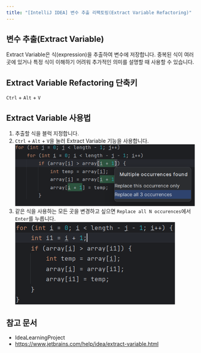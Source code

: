 ```yaml
---
title: "[IntelliJ IDEA] 변수 추출 리팩토링(Extract Variable Refactoring)"
---
```


## 변수 추출(Extract Variable)
Extract Variable은 식(expression)을 추출하여 변수에 저장합니다.
중복된 식이 여러 곳에 있거나 특정 식이 이해하기 어려워 추가적인 의미를 설명할 때 사용할 수 있습니다.

## Extract Variable Refactoring 단축키
`Ctrl` + `Alt` + `V`

## Extract Variable 사용법
1. 추출할 식을 블럭 지정합니다.
2. `Ctrl` + `Alt` + `V`을 눌러 Extract Variable 기능을 사용합니다.  
   ![2023-08-19-extract-variable-1.png](2023-08-19-extract-variable-1.png)
3. 같은 식을 사용하는 모든 곳을 변경하고 싶으면 `Replace all N occurences`에서 `Enter`를 누릅니다.  
   ![2023-08-19-extract-variable-2.png](2023-08-19-extract-variable-2.png)

## 참고 문서 
- IdeaLearningProject
- https://www.jetbrains.com/help/idea/extract-variable.html
